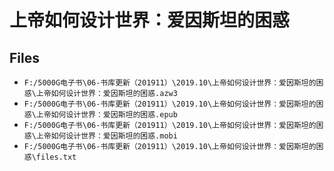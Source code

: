 # 上帝如何设计世界：爱因斯坦的困惑

## Files

- `F:/5000G电子书\06-书库更新（201911）\2019.10\上帝如何设计世界：爱因斯坦的困惑\上帝如何设计世界：爱因斯坦的困惑.azw3`
- `F:/5000G电子书\06-书库更新（201911）\2019.10\上帝如何设计世界：爱因斯坦的困惑\上帝如何设计世界：爱因斯坦的困惑.epub`
- `F:/5000G电子书\06-书库更新（201911）\2019.10\上帝如何设计世界：爱因斯坦的困惑\上帝如何设计世界：爱因斯坦的困惑.mobi`
- `F:/5000G电子书\06-书库更新（201911）\2019.10\上帝如何设计世界：爱因斯坦的困惑\files.txt`
